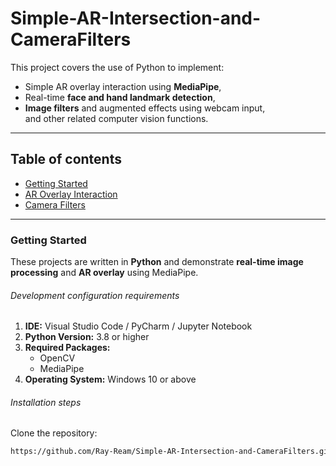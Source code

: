 # Simple-AR-Intersection-and-CameraFilters  

This project covers the use of Python to implement:  
- Simple AR overlay interaction using **MediaPipe**,  
- Real-time **face and hand landmark detection**,  
- **Image filters** and augmented effects using webcam input,  
and other related computer vision functions.  

---

## Table of contents  
- [Getting Started](#getting-started)  
- [AR Overlay Interaction](#ar-overlay-interaction)  
- [Camera Filters](#camera-filters)  

---

### Getting Started  
These projects are written in **Python** and demonstrate **real-time image processing** and **AR overlay** using MediaPipe.

###### Development configuration requirements  
1. **IDE:** Visual Studio Code / PyCharm / Jupyter Notebook  
2. **Python Version:** 3.8 or higher  
3. **Required Packages:**  
   - OpenCV  
   - MediaPipe  
4. **Operating System:** Windows 10 or above  

###### Installation steps  
Clone the repository:  
```sh
https://github.com/Ray-Ream/Simple-AR-Intersection-and-CameraFilters.git
```
